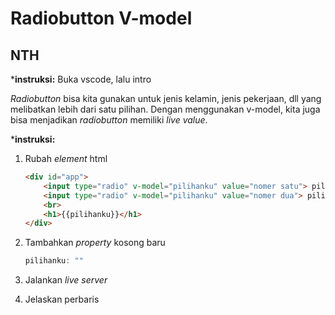 # Radiobutton V-model

## NTH

***instruksi:** Buka vscode, lalu intro

*Radiobutton* bisa kita gunakan untuk jenis kelamin, jenis pekerjaan, dll yang melibatkan lebih dari satu pilihan. Dengan menggunakan v-model, kita juga bisa menjadikan *radiobutton* memiliki *live value*.

***instruksi:**

1. Rubah *element* html

    ```html
    <div id="app">
        <input type="radio" v-model="pilihanku" value="nomer satu"> pilihan 1
        <input type="radio" v-model="pilihanku" value="nomer dua"> pilihan 2
        <br>
        <h1>{{pilihanku}}</h1>
    </div>
    ```

2. Tambahkan *property* kosong baru

    ```js
    pilihanku: ""
    ```

3. Jalankan *live server*

4. Jelaskan perbaris
